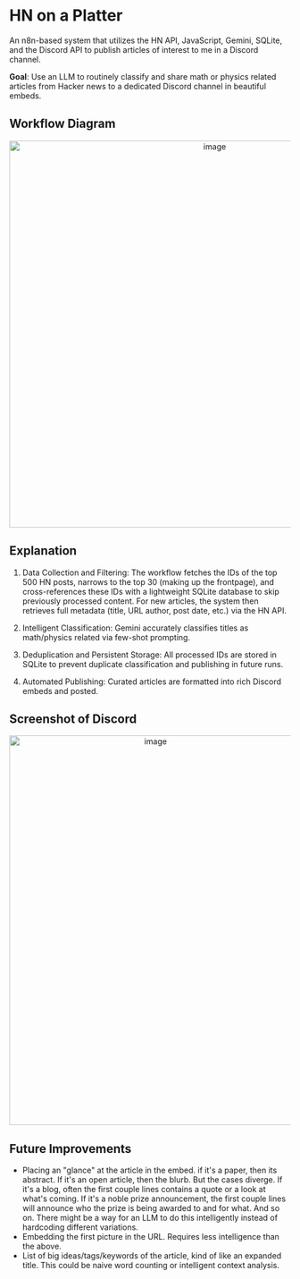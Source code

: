 # HN on a Platter
An n8n-based system that utilizes the HN API, JavaScript, Gemini, SQLite, and the Discord API to publish articles of interest to me in a Discord channel.

**Goal**: Use an LLM to routinely classify and share math or physics related articles from Hacker news to a dedicated Discord channel in beautiful embeds.

## Workflow Diagram
<p align="center">
<img width="720" height="692" alt="image" src="https://github.com/user-attachments/assets/402ae257-734d-4f6a-9fde-f5debdb39fc4" />
</p>

## Explanation

1. Data Collection and Filtering: The workflow fetches the IDs of the top 500 HN posts, narrows to the top 30 (making up the frontpage), and cross-references these IDs with a lightweight SQLite database to skip previously processed content. For new articles, the system then retrieves full metadata (title, URL author, post date, etc.) via the HN API.

2. Intelligent Classification: Gemini accurately classifies titles as math/physics related via few-shot prompting.

3. Deduplication and Persistent Storage: All processed IDs are stored in SQLite to prevent duplicate classification and publishing in future runs.

4. Automated Publishing: Curated articles are formatted into rich Discord embeds and posted.

## Screenshot of Discord

<p align="center">
<img width="508" height="697" alt="image" src="https://github.com/user-attachments/assets/e5525354-cfd5-4471-86ad-863f8fd5abbb" />
</p>

## Future Improvements
- Placing an "glance" at the article in the embed. if it's a paper, then its abstract. If it's an open article, then the blurb. But the cases diverge. If it's a blog, often the first couple lines contains a quote or a look at what's coming. If it's a noble prize announcement, the first couple lines will announce who the prize is being awarded to and for what. And so on. There might be a way for an LLM to do this intelligently instead of hardcoding different variations.
- Embedding the first picture in the URL. Requires less intelligence than the above.
- List of big ideas/tags/keywords of the article, kind of like an expanded title. This could be naive word counting or intelligent context analysis.
